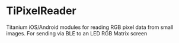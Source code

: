 # TiPixelReader
Titanium iOS/Android modules for reading RGB pixel data from small images. For sending via BLE to an LED RGB Matrix screen
